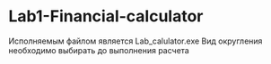 # Lab1-Financial-calculator
Исполняемым файлом является Lab_calulator.exe
Вид округления необходимо выбирать до выполнения расчета

